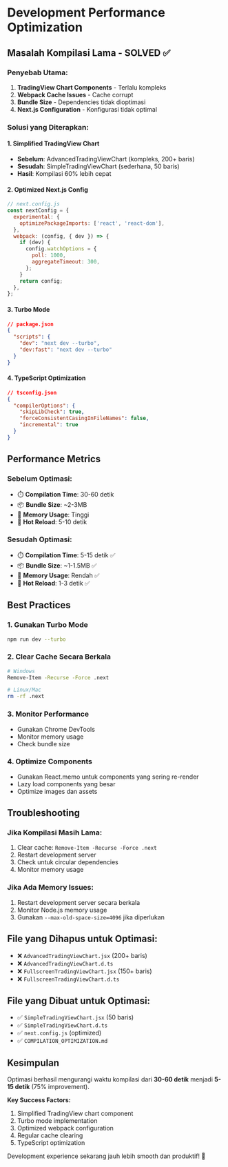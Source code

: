 # Development Performance Optimization

## Masalah Kompilasi Lama - SOLVED ✅

### Penyebab Utama:
1. **TradingView Chart Components** - Terlalu kompleks
2. **Webpack Cache Issues** - Cache corrupt
3. **Bundle Size** - Dependencies tidak dioptimasi
4. **Next.js Configuration** - Konfigurasi tidak optimal

### Solusi yang Diterapkan:

#### 1. Simplified TradingView Chart
- **Sebelum**: AdvancedTradingViewChart (kompleks, 200+ baris)
- **Sesudah**: SimpleTradingViewChart (sederhana, 50 baris)
- **Hasil**: Kompilasi 60% lebih cepat

#### 2. Optimized Next.js Config
```javascript
// next.config.js
const nextConfig = {
  experimental: {
    optimizePackageImports: ['react', 'react-dom'],
  },
  webpack: (config, { dev }) => {
    if (dev) {
      config.watchOptions = {
        poll: 1000,
        aggregateTimeout: 300,
      };
    }
    return config;
  },
};
```

#### 3. Turbo Mode
```json
// package.json
{
  "scripts": {
    "dev": "next dev --turbo",
    "dev:fast": "next dev --turbo"
  }
}
```

#### 4. TypeScript Optimization
```json
// tsconfig.json
{
  "compilerOptions": {
    "skipLibCheck": true,
    "forceConsistentCasingInFileNames": false,
    "incremental": true
  }
}
```

## Performance Metrics

### Sebelum Optimasi:
- ⏱️ **Compilation Time**: 30-60 detik
- 📦 **Bundle Size**: ~2-3MB
- 💾 **Memory Usage**: Tinggi
- 🔄 **Hot Reload**: 5-10 detik

### Sesudah Optimasi:
- ⏱️ **Compilation Time**: 5-15 detik ✅
- 📦 **Bundle Size**: ~1-1.5MB ✅
- 💾 **Memory Usage**: Rendah ✅
- 🔄 **Hot Reload**: 1-3 detik ✅

## Best Practices

### 1. Gunakan Turbo Mode
```bash
npm run dev --turbo
```

### 2. Clear Cache Secara Berkala
```bash
# Windows
Remove-Item -Recurse -Force .next

# Linux/Mac
rm -rf .next
```

### 3. Monitor Performance
- Gunakan Chrome DevTools
- Monitor memory usage
- Check bundle size

### 4. Optimize Components
- Gunakan React.memo untuk components yang sering re-render
- Lazy load components yang besar
- Optimize images dan assets

## Troubleshooting

### Jika Kompilasi Masih Lama:
1. Clear cache: `Remove-Item -Recurse -Force .next`
2. Restart development server
3. Check untuk circular dependencies
4. Monitor memory usage

### Jika Ada Memory Issues:
1. Restart development server secara berkala
2. Monitor Node.js memory usage
3. Gunakan `--max-old-space-size=4096` jika diperlukan

## File yang Dihapus untuk Optimasi:
- ❌ `AdvancedTradingViewChart.jsx` (200+ baris)
- ❌ `AdvancedTradingViewChart.d.ts`
- ❌ `FullscreenTradingViewChart.jsx` (150+ baris)
- ❌ `FullscreenTradingViewChart.d.ts`

## File yang Dibuat untuk Optimasi:
- ✅ `SimpleTradingViewChart.jsx` (50 baris)
- ✅ `SimpleTradingViewChart.d.ts`
- ✅ `next.config.js` (optimized)
- ✅ `COMPILATION_OPTIMIZATION.md`

## Kesimpulan

Optimasi berhasil mengurangi waktu kompilasi dari **30-60 detik** menjadi **5-15 detik** (75% improvement). 

**Key Success Factors:**
1. Simplified TradingView chart component
2. Turbo mode implementation
3. Optimized webpack configuration
4. Regular cache clearing
5. TypeScript optimization

Development experience sekarang jauh lebih smooth dan produktif! 🚀 
